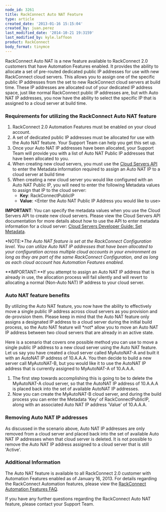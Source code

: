 ```yaml
---
node_id: 3261
title: RackConnect Auto NAT Feature
type: article
created_date: '2013-01-16 15:15:04'
created_by: juan.perez
last_modified_date: '2014-10-21 19:3159'
last_modified_by: kyle.laffoon
product: RackConnect
body_format: tinymce
---
```


RackConnect Auto NAT is a new feature available to RackConnect 2.0
customers that have Automation Features enabled.  It provides the
ability to allocate a set of pre-routed dedicated public IP addresses
for use with new RackConnect cloud servers.  This allows you to assign
one of the specific public IP addresses from the set to new RackConnect
cloud servers at build time.  These IP addresses are allocated out of
your dedicated IP address space, just like normal RackConnect public IP
addresses are, but with Auto NAT IP addresses, you now have the ability
to select the specific IP that is assigned to a cloud server at build
time.

### Requirements for utilizing the RackConnect Auto NAT feature

1.  RackConnect 2.0 Automation Features must be enabled on your cloud
    account.
2.  A set of dedicated public IP addresses must be allocated for use
    with the Auto NAT feature.  Your Support Team can help you get this
    set up.
3.  Once your Auto NAT IP addresses have been allocated, your Support
    Team will provide you with a list of Auto NAT Public IP addresses
    that have been allocated to you.
4.  When creating new cloud servers, you must use the [Cloud Servers
    API](http://docs.rackspace.com/servers/api/v2/cs-devguide/content/ch_preface.html)
    to enter the Metadata information required to assign an Auto NAT IP
    to a cloud server at build time
5.  When creating a new cloud server you would like configured with an
    Auto NAT Public IP, you will need to enter the following Metadata
    values to assign that IP to the cloud server:
    -   **Key**: RackConnectPublicIP
    -   **Value**: \<Enter the Auto NAT Public IP Address you would like
        to use\>

**IMPORTANT**: You can specify the metadata values when you use the
Cloud Servers API to create new cloud servers. Please view the Cloud
Servers API documentation for more details about how to use the API to
enter metadata information for a cloud server: [Cloud Servers Developer
Guide: Set
Metadata](http://docs.rackspace.com/servers/api/v2/cs-devguide/content/Create_or_Replace_Metadata-d1e5358.html).

*NOTE:**The Auto NAT feature is set at the RackConnect Configuration
level.  You can utilize Auto NAT IP addresses that have been allocated
to your configuration across multiple cloud accounts in your environment
as long as they are part of the same RackConnect Configuration, and as
long as each cloud account has Automation Features enabled.*

**IMPORTANT:**If you attempt to assign an Auto NAT IP address that is
already in use, the allocation process will fail silently and will
revert to allocating a normal (Non-Auto NAT) IP address to your cloud
server.

### Auto NAT feature benefits

By utilizing the Auto NAT feature, you now have the ability to
effectively move a single public IP address across cloud servers as you
provision and de-provision them.  Please keep in mind that the Auto NAT
feature only assigns a designated IP address to a cloud server during
the initial build process, so the Auto NAT feature will \*not\* allow
you to move an Auto NAT IP address between two cloud servers that are
already in an active state. 

Here is a scenario that covers one possible method you can use to move a
single public IP address to a new cloud server using the Auto NAT
feature.  Let us say you have created a cloud server called MyAutoNAT-A
and built it with an AutoNAT IP address of 10.A.A.A.  You then decide to
build a new server call MyAutoNAT-B, but you would like it to use the
AutoNAT IP address that is currently assigned
to MyAutoNAT-A of 10.A.A.A.

1.  The first step towards accomplishing this is going to be to delete
    the MyAutoNAT-A cloud server, so that the AutoNAT IP address of
    10.A.A.A is placed back into the set of available AutoNAT IP
    addresses.
2.  Now you can create the MyAutoNAT-B cloud server, and during the
    build process you can enter the Metadata 'Key' of
    RackConnectPublicIP, along with an associated Auto NAT IP address
    'Value' of 10.A.A.A.

### Removing Auto NAT IP addresses

As discussed in the scenario above, Auto NAT IP addresses are only
removed from a cloud server and placed back into the set of available
Auto NAT IP addresses when that cloud server is deleted.  It is not
possible to remove the Auto NAT IP address assigned to a cloud server
that is still 'Active'.

### Additional Information

The Auto NAT feature is available to all RackConnect 2.0 customer with
Automation Features enabled as of January 16, 2013.  For details
regarding the RackConnect Automation features, please view the
[RackConnect Automation Features
FAQ](http://www.rackspace.com/knowledge_center/article/rackconnect-automation-features-faq).

If you have any further questions regarding the RackConnect Auto NAT
feature, please contact your Support Team.

